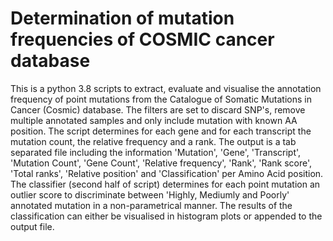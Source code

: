 # Determination of mutation frequencies of COSMIC cancer database
This is a python 3.8 scripts to extract, evaluate and visualise the annotation frequency of point mutations from the Catalogue of Somatic Mutations in Cancer (Cosmic) database. The filters are set to discard SNP's, remove multiple annotated samples and only include mutation with known AA position. The script determines for each gene and for each transcript the mutation count, the relative frequency and a rank. The output is a tab separated file including the information 'Mutation', 'Gene', 'Transcript', 'Mutation Count', 'Gene Count', 'Relative frequency', 'Rank', 'Rank score', 'Total ranks', 'Relative position' and 'Classification' per Amino Acid position. The classifier (second half of script) determines for each point mutation an outlier score to discriminate between 'Highly, Mediumly and Poorly' annotated mutation in a non-parametrical manner. The results of the classification can either be visualised in histogram plots or appended to the output file.
